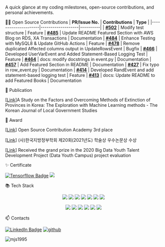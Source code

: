 A quick glance at my coding milestones, open-source contributions, and personal achievements.

👨‍💻  Open Source Contributions 
| **PR/Issue No.**                | **Contributions**              | **Type** |
|---------------------|-------------------|----------|
| **[#502](https://github.com/julien-duponchelle/python-mysql-replication/pull/502)** | Modify test structure   | Feature
| **[#485](https://github.com/julien-duponchelle/python-mysql-replication/pull/485)** | Update README Featured Section with AWS Blog on RDS, XA Transactions   | Documentation
| **[#484](https://github.com/julien-duponchelle/python-mysql-replication/pull/484)** | Enhance Testing with MySQL8 & Update GitHub Actions   | Feature
| **[#478](https://github.com/julien-duponchelle/python-mysql-replication/pull/478)** | Remove duplicated Affected columns output in UpdateRowsEvent   | Bugfix
| **[#466](https://github.com/julien-duponchelle/python-mysql-replication/pull/466)** | Developed UserVarEvent and Added Statement-Based Logging Test   | Feature
| **[#464](https://github.com/julien-duponchelle/python-mysql-replication/pull/464)** | docs: modify docstrings in event.py | Documentation
| **[#457](https://github.com/julien-duponchelle/python-mysql-replication/pull/457)** | Add Featured Section in README | Documentation
| **[#427](https://github.com/julien-duponchelle/python-mysql-replication/pull/427)** | Fix typo in row_event.py  | Documentation
| **[#414](https://github.com/julien-duponchelle/python-mysql-replication/pull/414)** | Developed RandEvent and add statement-based logging test  | Feature
| **[#413](https://github.com/julien-duponchelle/python-mysql-replication/pull/413)** | docs: Update README to add Featured Books | Documentation

📄 Publication

[[Link](https://www.dbpia.co.kr/journal/articleDetail?nodeId=NODE10532320&language=ko_KR)]A Study on the Factors and Overcoming Methods of Extinction of Provinces in Korea: The Exploration with Machine Learning methods - The Korean Journal of Local Government Studies

🌱 Award

[[Link](https://www.oss.kr/notice/show/53ba6af3-867d-45ad-a31c-ba576c4f1855)] Open Source Contribution Academy 3rd place

[[Link](https://github.com/mjs1995/yeonsei_project/blob/master/%ED%95%99%EC%88%A0%EC%83%81.md)] (사)한국지방정부학회 제20회(2021년도) 학술상 우수논문상 수상 

[[Link](https://github.com/mjs1995/yeonsei_project/blob/master/%EC%88%98%EC%83%81.md)] Received the grand prize in the 2020 Big Data Youth Talent Development Project (Data Youth Campus) project evaluation

✨ Certificate

[![Tensorfllow Badge](http://img.shields.io/badge/-Tensorflow_Developer_Certificate-FF6F00?style=flat&logo=TensorFlow&logoColor=white&link=https://www.credential.net/2b437ba4-7039-4ac3-8e41-407ed0c3829f#gs.p7othz)](https://www.credential.net/2b437ba4-7039-4ac3-8e41-407ed0c3829f#gs.p7othz)
[<img src="https://img.shields.io/badge/CKA: Certified Kubernetes Administrator-326ce5?style=flat-square&logo=kubernetes&logoColor=white"/></a>](https://www.credly.com/badges/b7ea1799-30b9-4dc0-b32f-19701266d993/linked_in_profile)

📚 Tech Stack

<p align="center"><img src="https://img.shields.io/badge/Python-3766AB?style=flat-square&logo=Python&logoColor=white"/></a>
<img src="https://img.shields.io/badge/Mysql-4479A1?style=flat-square&logo=MySql&logoColor=white"/></a>
<img src="https://img.shields.io/badge/Apache Spark-E25A1C?style=flat-square&logo=Apache Spark&logoColor=white"/></a>
<img src="https://img.shields.io/badge/Apache Hadoop-66CCFF?style=flat-square&logo=ApacheHadoop&logoColor=white"/></a>
<img src="https://img.shields.io/badge/Apache Airflow-017CEE?style=flat-square&logo=Apache Airflow&logoColor=white"/></a>
<img src="https://img.shields.io/badge/AWS-232F3E?style=flat-square&logo=amazon-aws&logoColor=white"/></a>
<img src="https://img.shields.io/badge/Git-F05032?style=flat-square&logo=Git&logoColor=white"/></a>

<p align="center"><img src="https://img.shields.io/badge/R-276DC3?style=flat-square&logo=R&logoColor=white"/></a>
<img src="https://img.shields.io/badge/SPSS-052FAD?style=flat-square&logo=IBM&logoColor=white"/></a>
<img src="https://img.shields.io/badge/Selenium-43B02A?style=flat-square&logo=Selenium&logoColor=white"/></a> 
<img src="https://img.shields.io/badge/Docker-2496ED?style=flat-square&logo=docker&logoColor=white"/></a>
<img src="https://img.shields.io/badge/Kubernetes-326ce5?style=flat-square&logo=kubernetes&logoColor=white"/></a>
<img src="https://img.shields.io/badge/Tableau-E97627?style=flat-square&logo=Tableau&logoColor=white"/></a> 

📫 Contacts

[![LinkedIn Badge](http://img.shields.io/badge/-LinkedIn-0072b1?style=flat&logo=linkedin&link=https://www.linkedin.com/in/%EC%A0%95%EC%8A%B9-%EB%AC%B8-24194b182/)](https://www.linkedin.com/in/jeong-seung-mun-24194b182/) [![github](http://img.shields.io/badge/-Tech%20Blog-655ced?style=flat&logo=github&link=https://mjs1995.tistory.com/)](https://mjs1995.tistory.com/)

<p><img align="left" src="https://github-readme-streak-stats.herokuapp.com/?user=mjs1995&" alt="mjs1995" /></p>



<!--
**mjs1995/mjs1995** is a ✨ _special_ ✨ repository because its `README.md` (this file) appears on your GitHub profile.

![header](https://capsule-render.vercel.app/api?type=wave&color=EADFF2&height=200&section=header&text=JeongSeung%20Moon&&fontColor=632a72&fontSize=70&animation=fadeIn&fontAlignY=30)

👋 Hello My name is JeongSeung Mun, I am a Data Scientist working at ![image](https://user-images.githubusercontent.com/47103479/124492971-12aab900-ddf0-11eb-8074-4070805556c2.png)

My major is Applied Statistics, and I have been studying Data analysis and MachineLearning since 2018, I have project experience using
Python(My Most confident language), SQL, R, SPSS languages. I am very interested in machine learning


✨ Algorithm 

[![Solved.ac Profile](http://mazassumnida.wtf/api/v2/generate_badge?boj=munmun2004)](https://solved.ac/munmun2004/)
<p><img align="left" src="https://github-readme-streak-stats.herokuapp.com/?user=mjs1995&" alt="mjs1995" /></p>

<p align="left"> <img src="https://komarev.com/ghpvc/?username=mjs1995&label=Profile%20views&color=0e75b6&style=flat-square" alt="mjs1995" /> </p>



Here are some ideas to get you started:

- 🔭 I’m currently working on ...
- 🌱 I’m currently learning ...
- 👯 I’m looking to collaborate on ...
- 🤔 I’m looking for help with ...
- 💬 Ask me about ...
- 📫 How to reach me: ...
- 😄 Pronouns: ...
- ⚡ Fun fact: ...
-->

